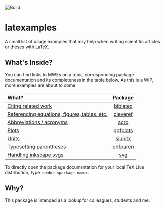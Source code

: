 ![Build](https://github.com/wsascha/latexamples/workflows/Build/badge.svg)

# latexamples
A small list of usage examples that may help when writing scientific articles or theses with LaTeX.

## What's Inside?
You can find links to MWEs on a topic, corresponding package documentation and its completeness in the table below.
As this is a WIP, more examples are about to come.

| What?                                                              |                                      Package                                       |
| :----------------------------------------------------------------- | :--------------------------------------------------------------------------------: |
| [Citing related work](src/citations.tex)                           | [biblatex](http://mirrors.ctan.org/macros/latex/contrib/biblatex/doc/biblatex.pdf) |
| [Referencing equations, figures, tables, etc.](src/references.tex) |   [cleveref](http://mirrors.ctan.org/macros/latex/contrib/cleveref/cleveref.pdf)   |
| [Abbreviations / acronyms](src/abbreviations.tex)                  |     [acro](http://mirrors.ctan.org/macros/latex/contrib/acro/acro-manual.pdf)      |
| [Plots](src/plots.tex)                                             | [pgfplots](http://mirrors.ctan.org/graphics/pgf/contrib/pgfplots/doc/pgfplots.pdf) |
| [Units](src/units.tex)                                             |  [siunitx](https://ftp.gwdg.de/pub/ctan/macros/latex/contrib/siunitx/siunitx.pdf)  |
| [Typesetting parentheses](src/parentheses.tex)                     |   [phfparen](http://mirrors.ctan.org/macros/latex/contrib/phfparen/phfparen.pdf)   |
| [Handling inkscape svgs](src/svg.tex)                              |              [svg](http://mirrors.ctan.org/graphics/svg/doc/svg.pdf)               |

To directly open the package documentation for your local TeX Live distribution, type `texdoc <package name>`.

## Why?
This package is intended as a lookup for colleagues, students and me.
